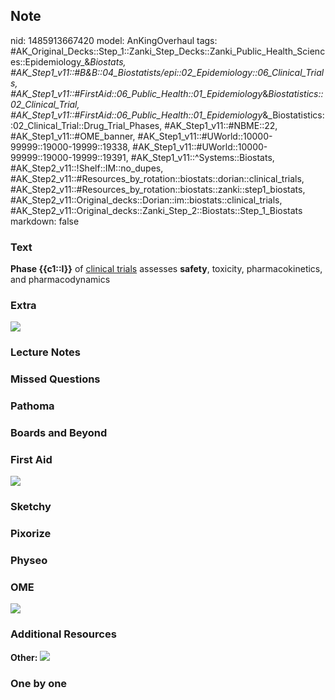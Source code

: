 ## Note
nid: 1485913667420
model: AnKingOverhaul
tags: #AK_Original_Decks::Step_1::Zanki_Step_Decks::Zanki_Public_Health_Sciences::Epidemiology_&_Biostats, #AK_Step1_v11::#B&B::04_Biostatists/epi::02_Epidemiology::06_Clinical_Trials, #AK_Step1_v11::#FirstAid::06_Public_Health::01_Epidemiology_&_Biostatistics::02_Clinical_Trial, #AK_Step1_v11::#FirstAid::06_Public_Health::01_Epidemiology_&_Biostatistics::02_Clinical_Trial::Drug_Trial_Phases, #AK_Step1_v11::#NBME::22, #AK_Step1_v11::#OME_banner, #AK_Step1_v11::#UWorld::10000-99999::19000-19999::19338, #AK_Step1_v11::#UWorld::10000-99999::19000-19999::19391, #AK_Step1_v11::^Systems::Biostats, #AK_Step2_v11::!Shelf::IM::no_dupes, #AK_Step2_v11::#Resources_by_rotation::biostats::dorian::clinical_trials, #AK_Step2_v11::#Resources_by_rotation::biostats::zanki::step1_biostats, #AK_Step2_v11::Original_decks::Dorian::im::biostats::clinical_trials, #AK_Step2_v11::Original_decks::Zanki_Step_2::Biostats::Step_1_Biostats
markdown: false

### Text
<div>
  <b>Phase {{c1::I}}</b> of <u>clinical trials</u> assesses
  <b>safety</b>, toxicity, pharmacokinetics, and pharmacodynamics
</div>

### Extra
<div><img src="paste-285099929108750.jpg"></div>

### Lecture Notes


### Missed Questions


### Pathoma


### Boards and Beyond


### First Aid
<img src="tmpS4nPDk.png">

### Sketchy


### Pixorize


### Physeo


### OME
<div class="ome-widget">
  <a href="https://onlinemeded.org?ref=anki"><img src=
  "_OME_AnkiFlashcards_General_4.png"></a>
</div>

### Additional Resources
<b>Other:</b> <img src="studies.jpg" class="resizer">

### One by one

